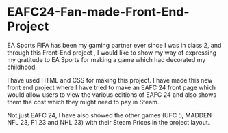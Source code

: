 # EAFC24-Fan-made-Front-End-Project

EA Sports FIFA has been my gaming partner ever since I was in class 2, and through this Front-End project , I would like to show my way of expressing my gratitude to EA Sports for making a game which had decorated my childhood.

I have used HTML and CSS for making this project. I have made this new front end project where I have tried to make an EAFC 24 front page which would allow users to view the various editions of EAFC 24 and also shows them the cost which they might need to pay in Steam.

Not just EAFC 24, I have also showed the other games (UFC 5, MADDEN NFL 23, F1 23 and NHL 23) with their Steam Prices in the project layout.
